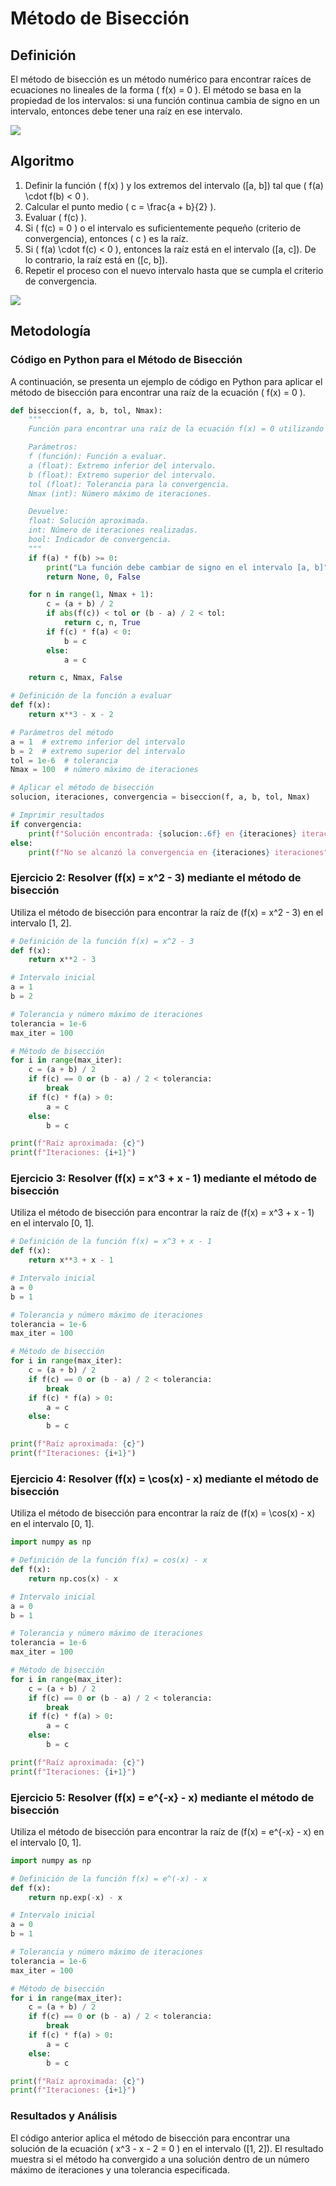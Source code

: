 # Método de Bisección
## Definición
El método de bisección es un método numérico para encontrar raíces de ecuaciones no lineales de la forma \( f(x) = 0 \). El método se basa en la propiedad de los intervalos: si una función continua cambia de signo en un intervalo, entonces debe tener una raíz en ese intervalo.

![](https://github.com/Mexta46/Metodos_Numericos_Tema4/blob/main/Imagenes/Imagenes_tema2/biseccion.png)

## Algoritmo
1. Definir la función \( f(x) \) y los extremos del intervalo \([a, b]\) tal que \( f(a) \cdot f(b) < 0 \).
2. Calcular el punto medio \( c = \frac{a + b}{2} \).
3. Evaluar \( f(c) \).
4. Si \( f(c) = 0 \) o el intervalo es suficientemente pequeño (criterio de convergencia), entonces \( c \) es la raíz.
5. Si \( f(a) \cdot f(c) < 0 \), entonces la raíz está en el intervalo \([a, c]\). De lo contrario, la raíz está en \([c, b]\).
6. Repetir el proceso con el nuevo intervalo hasta que se cumpla el criterio de convergencia.

![](https://github.com/Mexta46/Metodos_Numericos_Tema4/blob/main/Imagenes/Imagenes_tema2/biseccionf.jpg)

## Metodología

### Código en Python para el Método de Bisección
A continuación, se presenta un ejemplo de código en Python para aplicar el método de bisección para encontrar una raíz de la ecuación \( f(x) = 0 \).

```python
def biseccion(f, a, b, tol, Nmax):
    """
    Función para encontrar una raíz de la ecuación f(x) = 0 utilizando el método de bisección.

    Parámetros:
    f (función): Función a evaluar.
    a (float): Extremo inferior del intervalo.
    b (float): Extremo superior del intervalo.
    tol (float): Tolerancia para la convergencia.
    Nmax (int): Número máximo de iteraciones.

    Devuelve:
    float: Solución aproximada.
    int: Número de iteraciones realizadas.
    bool: Indicador de convergencia.
    """
    if f(a) * f(b) >= 0:
        print("La función debe cambiar de signo en el intervalo [a, b]")
        return None, 0, False

    for n in range(1, Nmax + 1):
        c = (a + b) / 2
        if abs(f(c)) < tol or (b - a) / 2 < tol:
            return c, n, True
        if f(c) * f(a) < 0:
            b = c
        else:
            a = c

    return c, Nmax, False

# Definición de la función a evaluar
def f(x):
    return x**3 - x - 2

# Parámetros del método
a = 1  # extremo inferior del intervalo
b = 2  # extremo superior del intervalo
tol = 1e-6  # tolerancia
Nmax = 100  # número máximo de iteraciones

# Aplicar el método de bisección
solucion, iteraciones, convergencia = biseccion(f, a, b, tol, Nmax)

# Imprimir resultados
if convergencia:
    print(f"Solución encontrada: {solucion:.6f} en {iteraciones} iteraciones")
else:
    print(f"No se alcanzó la convergencia en {iteraciones} iteraciones")
```

### Ejercicio 2: Resolver \(f(x) = x^2 - 3\) mediante el método de bisección
Utiliza el método de bisección para encontrar la raíz de \(f(x) = x^2 - 3\) en el intervalo [1, 2].

```python
# Definición de la función f(x) = x^2 - 3
def f(x):
    return x**2 - 3

# Intervalo inicial
a = 1
b = 2

# Tolerancia y número máximo de iteraciones
tolerancia = 1e-6
max_iter = 100

# Método de bisección
for i in range(max_iter):
    c = (a + b) / 2
    if f(c) == 0 or (b - a) / 2 < tolerancia:
        break
    if f(c) * f(a) > 0:
        a = c
    else:
        b = c

print(f"Raíz aproximada: {c}")
print(f"Iteraciones: {i+1}")
```

### Ejercicio 3: Resolver \(f(x) = x^3 + x - 1\) mediante el método de bisección
Utiliza el método de bisección para encontrar la raíz de \(f(x) = x^3 + x - 1\) en el intervalo [0, 1].

```python
# Definición de la función f(x) = x^3 + x - 1
def f(x):
    return x**3 + x - 1

# Intervalo inicial
a = 0
b = 1

# Tolerancia y número máximo de iteraciones
tolerancia = 1e-6
max_iter = 100

# Método de bisección
for i in range(max_iter):
    c = (a + b) / 2
    if f(c) == 0 or (b - a) / 2 < tolerancia:
        break
    if f(c) * f(a) > 0:
        a = c
    else:
        b = c

print(f"Raíz aproximada: {c}")
print(f"Iteraciones: {i+1}")
```

### Ejercicio 4: Resolver \(f(x) = \cos(x) - x\) mediante el método de bisección
Utiliza el método de bisección para encontrar la raíz de \(f(x) = \cos(x) - x\) en el intervalo [0, 1].

```python
import numpy as np

# Definición de la función f(x) = cos(x) - x
def f(x):
    return np.cos(x) - x

# Intervalo inicial
a = 0
b = 1

# Tolerancia y número máximo de iteraciones
tolerancia = 1e-6
max_iter = 100

# Método de bisección
for i in range(max_iter):
    c = (a + b) / 2
    if f(c) == 0 or (b - a) / 2 < tolerancia:
        break
    if f(c) * f(a) > 0:
        a = c
    else:
        b = c

print(f"Raíz aproximada: {c}")
print(f"Iteraciones: {i+1}")
```

### Ejercicio 5: Resolver \(f(x) = e^{-x} - x\) mediante el método de bisección
Utiliza el método de bisección para encontrar la raíz de \(f(x) = e^{-x} - x\) en el intervalo [0, 1].

```python
import numpy as np

# Definición de la función f(x) = e^(-x) - x
def f(x):
    return np.exp(-x) - x

# Intervalo inicial
a = 0
b = 1

# Tolerancia y número máximo de iteraciones
tolerancia = 1e-6
max_iter = 100

# Método de bisección
for i in range(max_iter):
    c = (a + b) / 2
    if f(c) == 0 or (b - a) / 2 < tolerancia:
        break
    if f(c) * f(a) > 0:
        a = c
    else:
        b = c

print(f"Raíz aproximada: {c}")
print(f"Iteraciones: {i+1}")
```


### Resultados y Análisis
El código anterior aplica el método de bisección para encontrar una solución de la ecuación \( x^3 - x - 2 = 0 \) en el intervalo \([1, 2]\). El resultado muestra si el método ha convergido a una solución dentro de un número máximo de iteraciones y una tolerancia especificada.
